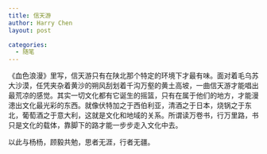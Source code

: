 ```yaml
---
title: 信天游
author: Harry Chen
layout: post

categories:
  - 随笔
---
```


  《血色浪漫》里写，信天游只有在陕北那个特定的环境下才最有味。面对着毛乌苏大沙漠，任凭夹杂着黄沙的朔风刮划着千沟万壑的黄土高坡，一曲信天游才能唱出最荒凉的感觉。其实一切文化都有它诞生的摇篮，只有在属于他们的地方，才能漫漶出文化最光彩的东西。就像伏特加之于西伯利亚，清酒之于日本，烧锅之于东北，葡萄酒之于意大利，这就是文化和地域的关系。所谓读万卷书，行万里路，书只是文化的载体，靠脚下的路才能一步步走入文化中去。

  以此与杨杨，顾毅共勉，思者无涯，行者无疆。
